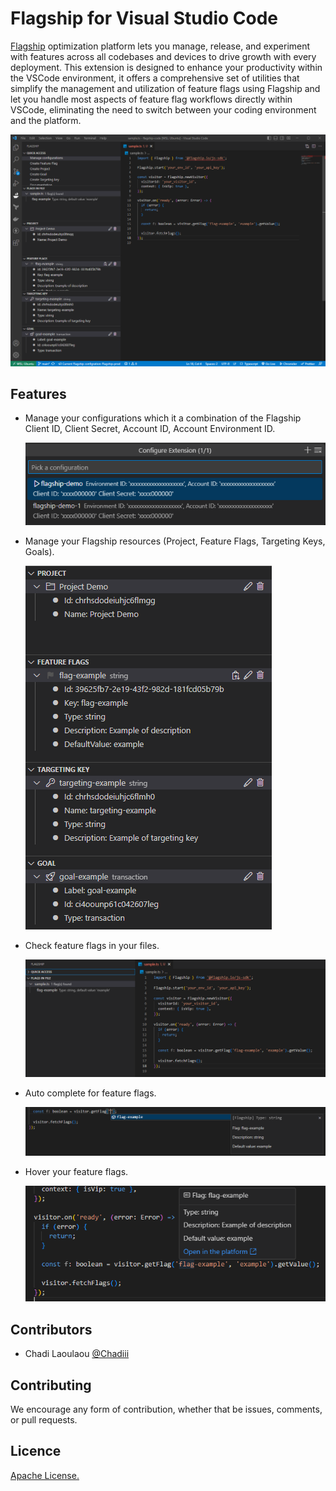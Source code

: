 # Flagship for Visual Studio Code

[Flagship](https://www.abtasty.com/feature-experimentation) optimization platform lets you manage, release, and experiment with features across all codebases and devices to drive growth with every deployment. This extension is designed to enhance your productivity within the VSCode environment, it offers a comprehensive set of utilities that simplify the management and utilization of feature flags using Flagship and let you handle most aspects of feature flag workflows directly within VSCode, eliminating the need to switch between your coding environment and the  platform.

![Overview screen](media/screen.png)

## Features

- Manage your configurations which it a combination of the Flagship Client ID, Client Secret, Account ID, Account Environment ID.

  ![Configuration feature](media/configuration.png)

- Manage your Flagship resources (Project, Feature Flags, Targeting Keys, Goals).
  
  ![Manage resource feature](media/resource.png)

- Check feature flags in your files.
 
  ![Flags in file](media/flagsInFile.png)

- Auto complete for feature flags.
  
  ![Configuration feature](media/autoComplete.png)

- Hover your feature flags.
  
  ![Configuration feature](media/hover.png)

## Contributors

- Chadi Laoulaou [@Chadiii](https://github.com/chadiii)

## Contributing

We encourage any form of contribution, whether that be issues, comments, or pull requests.

## Licence

[Apache License.](https://github.com/flagship-io/flagship-code/blob/main/LICENSE.md)
